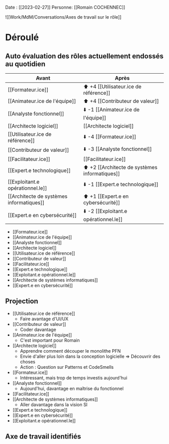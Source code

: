 Date : [[2023-02-27]]
Personne: [[Romain COCHENNEC]]

![[Work/MdM/Conversations/Axes de travail sur le rôle]]
# Déroulé

## Auto évaluation des rôles actuellement endossés au quotidien

| Avant                                    | Après                                          |
| ---------------------------------------- | ---------------------------------------------- |
| [[Formateur.ice]]                        | ⬆️ +4 [[Utilisateur.ice de référence]]         |
| [[Animateur.ice de l'équipe]]            | ⬆️ +4 [[Contributeur de valeur]]               |
| [[Analyste fonctionnel]]                 | ⬇️ -1 [[Animateur.ice de l'équipe]]            |
| [[Architecte logiciel]]                  | [[Architecte logiciel]]                        |
| [[Utilisateur.ice de référence]]         | ⬇️ -4 [[Formateur.ice]]                        |
| [[Contributeur de valeur]]               | ⬇️ -3 [[Analyste fonctionnel]]                 |
| [[Facilitateur.ice]]                     | [[Facilitateur.ice]]                           |
| [[Expert.e technologique]]               | ⬆️ +2 [[Architecte de systèmes informatiques]] |
| [[Exploitant.e opérationnel.le]]         | ⬇️ -1 [[Expert.e technologique]]               |     |
| [[Architecte de systèmes informatiques]] | ⬆️ +1 [[Expert.e en cybersécurité]]            |
| [[Expert.e en cybersécurité]]            | ⬇️ -2 [[Exploitant.e opérationnel.le]]         |

- [[Formateur.ice]]
- [[Animateur.ice de l'équipe]]
- [[Analyste fonctionnel]]
- [[Architecte logiciel]]
- [[Utilisateur.ice de référence]]
- [[Contributeur de valeur]]
- [[Facilitateur.ice]]
- [[Expert.e technologique]]
- [[Exploitant.e opérationnel.le]]
- [[Architecte de systèmes informatiques]]
- [[Expert.e en cybersécurité]]

## Projection

- [[Utilisateur.ice de référence]]        
	- Faire avantage d'UI/UX
- [[Contributeur de valeur]]
	- Coder davantage
- [[Animateur.ice de l'équipe]]
	- C'est important pour Romain
- [[Architecte logiciel]]
	- Apprendre comment découper le monolithe PFN
	- Envie d'aller plus loin dans la conception logicielle => Découvrir des choses 
	- Action : Question sur Patterns et CodeSmells
- [[Formateur.ice]]
	- Intéressant, mais trop de temps investis aujourd'hui
- [[Analyste fonctionnel]]
	- Aujourd'hui, davantage en maîtrise du fonctionnel
- [[Facilitateur.ice]]
- [[Architecte de systèmes informatiques]]
	- Aller davantage dans la vision SI
- [[Expert.e technologique]]              
- [[Expert.e en cybersécurité]]           
- [[Exploitant.e opérationnel.le]]        

## Axe de travail identifiés


